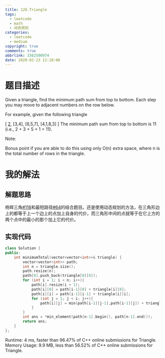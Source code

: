 ```yaml
---
title: 120.Triangle
tags:
  - leetcode
  - math
  - 动态规划
categories:
  - leetcode
  - medium
copyright: true
comments: true
abbrlink: 3362500974
date: 2020-02-23 12:18:08
---
```

# 题目描述
Given a triangle, find the minimum path sum from top to bottom. Each step you may move to adjacent numbers on the row below.

For example, given the following triangle

[
     [2],
    [3,4],
   [6,5,7],
  [4,1,8,3]
]
The minimum path sum from top to bottom is 11 (i.e., 2 + 3 + 5 + 1 = 11).

Note:

Bonus point if you are able to do this using only O(n) extra space, where n is the total number of rows in the triangle.

# 我的解法
## 解题思路
杨辉三角[#118][1]和最短路径[#64][2]的结合题目。还是使用动态规划的方法，在三角形边上的都等于上一个边上的点加上自身的代价，而三角形中间的点就等于在它上方的两个点中的最小的那个加上它的代价。
## 实现代码
```C++
class Solution {
public:
    int minimumTotal(vector<vector<int>>& triangle) {
        vector<vector<int>> path;
        int n = triangle.size();
        path.resize(n);
        path[0].push_back(triangle[0][0]);
        for (int i = 1; i < n; i++){
            path[i].resize(i + 1);
            path[i][0] = path[i-1][0] + triangle[i][0];
            path[i][i] = path[i-1][i-1] + triangle[i][i];
            for (int j = 1; j < i; j++){
                path[i][j] = min(path[i-1][j-1],path[i-1][j]) + triangle[i][j];
            }
        }
        int ans = *min_element(path[n-1].begin(), path[n-1].end());
        return ans;
    }
};

```
Runtime: 4 ms, faster than 96.47% of C++ online submissions for Triangle.
Memory Usage: 9.9 MB, less than 56.52% of C++ online submissions for Triangle.

[1]:https://yutouwd.github.io/posts/281994477
[2]:https://yutouwd.github.io/posts/3379915881